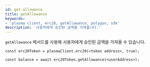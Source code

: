 ```yaml
---
id: get-allowance
title: getAllowance
keywords:
- 'plasma client, erc20, getAllowance, polygon, sdk'
description: '사용자에게 승인된 금액을 가져옵니다.'
---
```


`getAllowance` 메서드를 사용해 사용자에게 승인된 금액을 가져올 수 있습니다.

```
const erc20Token = plasmaClient.erc20(<token address>, true);

const balance = await erc20Token.getAllowance(<userAddress>);
```
